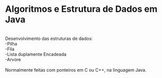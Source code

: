 # Algoritmos e Estrutura de Dados em Java</br>
 </br>
 Desenvolvimento das estruturas de dados:</br>
     -Pilha </br>
     -Fila </br>
     -Lista duplamente Encadeada</br>
     -Arvore </br>
     </br>
  Normalmente feitas com ponteiros em C ou C++, na linguagem Java.</br>

